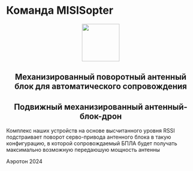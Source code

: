 # Команда MISISopter

<div align="center">
  <a href="https://t.me/leshquin">
    <img width="100" height="100" src="[https://png.pngtree.com/png-clipart/20220921/ourmid/pngtree-drone-flying-on-transparent-background-png-image_6209864.png)](https://png.pngtree.com/png-clipart/20220921/ourmid/pngtree-drone-flying-on-transparent-background-png-image_6209864.png](https://r2.erweima.ai/imgcompressed/compressed_a2c0ef27ed96c8c2393a7fd3dfebc295.webp)">
  </a>
  <br>
  <h2>Механизированный поворотный антенный блок для автоматического сопровождения</h2>
</div>

<h2 align="center"> Подвижный механизированный антенный-блок-дрон

</h2>
<p>Комплекс наших устройств на основе высчитанного уровня RSSI подстраивает поворот серво-привода антенного блока в такую конфигурацию, в которой сопровождаемый БПЛА будет получать максимально возможную передаюшую мощность антенны</p>


Аэротон 2024
